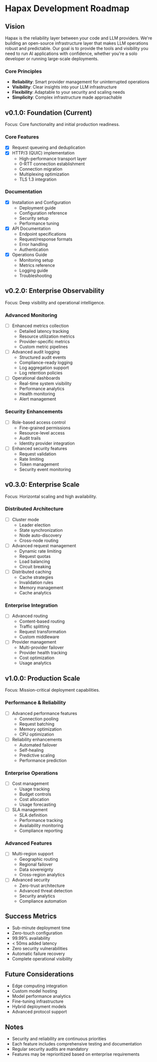 # Hapax Development Roadmap

## Vision
Hapax is the reliability layer between your code and LLM providers. We're building an open-source infrastructure layer that makes LLM operations robust and predictable. Our goal is to provide the tools and visibility you need to run AI applications with confidence, whether you're a solo developer or running large-scale deployments.

### Core Principles
- **Reliability**: Smart provider management for uninterrupted operations
- **Visibility**: Clear insights into your LLM infrastructure
- **Flexibility**: Adaptable to your security and scaling needs
- **Simplicity**: Complex infrastructure made approachable

## v0.1.0: Foundation (Current)
Focus: Core functionality and initial production readiness.

### Core Features
- [x] Request queueing and deduplication
- [x] HTTP/3 (QUIC) implementation
  - High-performance transport layer
  - 0-RTT connection establishment
  - Connection migration
  - Multiplexing optimization
  - TLS 1.3 integration

### Documentation
- [x] Installation and Configuration
  - Deployment guide
  - Configuration reference
  - Security setup
  - Performance tuning
- [x] API Documentation
  - Endpoint specifications
  - Request/response formats
  - Error handling
  - Authentication
- [x] Operations Guide
  - Monitoring setup
  - Metrics reference
  - Logging guide
  - Troubleshooting

## v0.2.0: Enterprise Observability
Focus: Deep visibility and operational intelligence.

### Advanced Monitoring
- [ ] Enhanced metrics collection
  - Detailed latency tracking
  - Resource utilization metrics
  - Provider-specific metrics
  - Custom metric pipelines
- [ ] Advanced audit logging
  - Structured audit events
  - Compliance-ready logging
  - Log aggregation support
  - Log retention policies
- [ ] Operational dashboards
  - Real-time system visibility
  - Performance analytics
  - Health monitoring
  - Alert management

### Security Enhancements
- [ ] Role-based access control
  - Fine-grained permissions
  - Resource-level access
  - Audit trails
  - Identity provider integration
- [ ] Enhanced security features
  - Request validation
  - Rate limiting
  - Token management
  - Security event monitoring

## v0.3.0: Enterprise Scale
Focus: Horizontal scaling and high availability.

### Distributed Architecture
- [ ] Cluster mode
  - Leader election
  - State synchronization
  - Node auto-discovery
  - Cross-node routing
- [ ] Advanced request management
  - Dynamic rate limiting
  - Request quotas
  - Load balancing
  - Circuit breaking
- [ ] Distributed caching
  - Cache strategies
  - Invalidation rules
  - Memory management
  - Cache analytics

### Enterprise Integration
- [ ] Advanced routing
  - Content-based routing
  - Traffic splitting
  - Request transformation
  - Custom middleware
- [ ] Provider management
  - Multi-provider failover
  - Provider health tracking
  - Cost optimization
  - Usage analytics

## v1.0.0: Production Scale
Focus: Mission-critical deployment capabilities.

### Performance & Reliability
- [ ] Advanced performance features
  - Connection pooling
  - Request batching
  - Memory optimization
  - CPU optimization
- [ ] Reliability enhancements
  - Automated failover
  - Self-healing
  - Predictive scaling
  - Performance prediction

### Enterprise Operations
- [ ] Cost management
  - Usage tracking
  - Budget controls
  - Cost allocation
  - Usage forecasting
- [ ] SLA management
  - SLA definition
  - Performance tracking
  - Availability monitoring
  - Compliance reporting

### Advanced Features
- [ ] Multi-region support
  - Geographic routing
  - Regional failover
  - Data sovereignty
  - Cross-region analytics
- [ ] Advanced security
  - Zero-trust architecture
  - Advanced threat detection
  - Security analytics
  - Compliance automation

## Success Metrics
- Sub-minute deployment time
- Zero-touch configuration
- 99.99% availability
- < 50ms added latency
- Zero security vulnerabilities
- Automatic failure recovery
- Complete operational visibility

## Future Considerations
- Edge computing integration
- Custom model hosting
- Model performance analytics
- Fine-tuning infrastructure
- Hybrid deployment models
- Advanced protocol support

## Notes
- Security and reliability are continuous priorities
- Each feature includes comprehensive testing and documentation
- Regular security audits are mandatory
- Features may be reprioritized based on enterprise requirements

